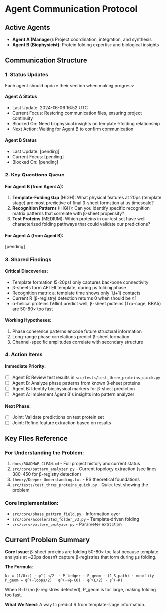 # Agent Communication Protocol

## Active Agents
- **Agent A (Manager)**: Project coordination, integration, and synthesis
- **Agent B (Biophysicist)**: Protein folding expertise and biological insights

## Communication Structure

### 1. Status Updates
Each agent should update their section when making progress:

#### Agent A Status
- Last Update: 2024-06-06 16:52 UTC
- Current Focus: Restoring communication files, ensuring project continuity
- Blocked On: Need biophysical insights on template→folding relationship
- Next Action: Waiting for Agent B to confirm communication

#### Agent B Status
- Last Update: [pending]
- Current Focus: [pending]
- Blocked On: [pending]

### 2. Key Questions Queue

#### For Agent B (from Agent A):
1. **Template-Folding Gap** (HIGH): What physical features at 20ps (template stage) are most predictive of final β-sheet formation at μs timescale?
2. **Recognition Patterns** (HIGH): Can you identify specific recognition matrix patterns that correlate with β-sheet propensity?
3. **Test Proteins** (MEDIUM): Which proteins in our test set have well-characterized folding pathways that could validate our predictions?

#### For Agent A (from Agent B):
[pending]

### 3. Shared Findings

#### Critical Discoveries:
- Template formation (5-20ps) only captures backbone connectivity
- β-sheets form AFTER template, during μs folding phase
- Recognition matrix at template time shows only (i,i+1) contacts
- Current R (β-registry) detection returns 0 when should be ≥1
- α-helical proteins (Villin) predict well, β-sheet proteins (Trp-cage, BBA5) are 50-80× too fast

#### Working Hypotheses:
1. Phase coherence patterns encode future structural information
2. Long-range phase correlations predict β-sheet formation
3. Channel-specific amplitudes correlate with secondary structure

### 4. Action Items

#### Immediate Priority:
- [ ] Agent B: Review test results in `src/tests/test_three_proteins_quick.py`
- [ ] Agent B: Analyze phase patterns from known β-sheet proteins
- [ ] Agent B: Identify biophysical markers for β-sheet prediction
- [ ] Agent A: Implement Agent B's insights into pattern analyzer

#### Next Phase:
- [ ] Joint: Validate predictions on test protein set
- [ ] Joint: Refine feature extraction based on results

## Key Files Reference

### For Understanding the Problem:
1. `docs/ROADMAP_CLEAN.md` - Full project history and current status
2. `src/core/pattern_analyzer.py` - Current topology extraction (see lines 380-450 for β-registry detection)
3. `theory/Deeper Understanding.txt` - RS theoretical foundations
4. `src/tests/test_three_proteins_quick.py` - Quick test showing the problem

### Core Implementation:
- `src/core/phase_pattern_field.py` - Information layer
- `src/core/accelerated_folder_v3.py` - Template-driven folding
- `src/core/pattern_analyzer.py` - Parameter extraction

## Current Problem Summary

**Core Issue**: β-sheet proteins are folding 50-80× too fast because template analysis at ~20ps doesn't capture β-registries that form during μs folding.

**The Formula**:
```
k₀ = (1/8τ₀) · φ^(-n/2) · P_ledger · P_geom · (1-S_path) · mobility
P_geom = φ^(-loops/2) · φ^(-√φ·CO) · φ^(L/2) · φ^(-R)
```

When R=0 (no β-registries detected), P_geom is too large, making folding too fast.

**What We Need**: A way to predict R from template-stage information. 